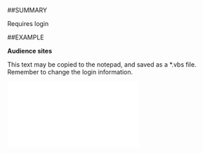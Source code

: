 

##SUMMARY

Requires login


##EXAMPLE

**Audience sites**

This text may be copied to the notepad, and saved as a *.vbs file. Remember to change the login information.

![](../../Examples/vbs/SOSettings.AudienceSites.vbs.txt)





